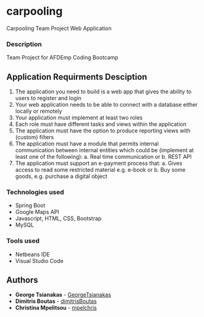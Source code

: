 # carpooling
Carpooling Team Project Web Application 
### Description
Team Project for AFDEmp Coding Bootcamp
## Application Requirments Desciption
1. The application you need to build is a web app that gives the ability to users to register and login
2. Your web application needs to be able to connect with a database either locally or remotely
3. Your application must implement at least two roles
4. Each role must have different tasks and views within the application
5. The application must have the option to produce reporting views with (custom) filters
6. The application must have a module that permits internal communication between internal entities which could be 
(implement at least one of the following):
                  a. Real time communication or
                  b. REST API
7. The application must support an e-payment process that:
                  a. Gives access to read some restricted material e.g. e-book or
                  b. Buy some goods, e.g. purchase a digital object
### Technologies used
* Spring Boot
* Google Maps API
* Javascript, HTML, CSS, Bootstrap
* MySQL
### Tools used
* Netbeans IDE
* Visual Studio Code

## Authors
* **George Tsianakas** -  [GeorgeTsianakas](https://github.com/GeorgeTsianakas)
* **Dimitris Boutas** - [dimitrisBoutas](https://github.com/dimitrisBoutas)
* **Christina Mpelitsou** - [mpelchris](https://github.com/mpelchris)
